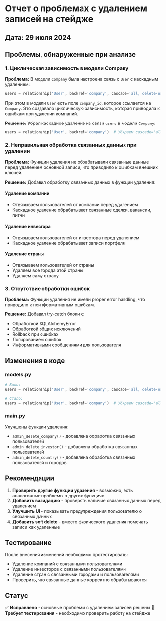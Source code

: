 # Отчет о проблемах с удалением записей на стейдже

## Дата: 29 июля 2024

## Проблемы, обнаруженные при анализе

### 1. Циклическая зависимость в модели Company

**Проблема:** В модели `Company` была настроена связь с `User` с каскадным удалением:
```python
users = relationship('User', backref='company', cascade='all, delete-orphan')
```

При этом в модели `User` есть поле `company_id`, которое ссылается на `Company`. Это создавало циклическую зависимость, которая приводила к ошибкам при удалении компаний.

**Решение:** Убрал каскадное удаление из связи `users` в модели `Company`:
```python
users = relationship('User', backref='company')  # Убираем cascade='all, delete-orphan'
```

### 2. Неправильная обработка связанных данных при удалении

**Проблема:** Функции удаления не обрабатывали связанные данные перед удалением основной записи, что приводило к ошибкам внешних ключей.

**Решение:** Добавил обработку связанных данных в функции удаления:

#### Удаление компании
- Отвязываем пользователей от компании перед удалением
- Каскадное удаление обрабатывает связанные сделки, вакансии, питчи

#### Удаление инвестора  
- Отвязываем пользователей от инвестора перед удалением
- Каскадное удаление обрабатывает записи портфеля

#### Удаление страны
- Отвязываем пользователей от страны
- Удаляем все города этой страны
- Удаляем саму страну

### 3. Отсутствие обработки ошибок

**Проблема:** Функции удаления не имели proper error handling, что приводило к неинформативным ошибкам.

**Решение:** Добавил try-catch блоки с:
- Обработкой SQLAlchemyError
- Обработкой общих исключений
- Rollback при ошибках
- Логированием ошибок
- Информативными сообщениями для пользователя

## Изменения в коде

### models.py
```python
# Было:
users = relationship('User', backref='company', cascade='all, delete-orphan')

# Стало:
users = relationship('User', backref='company')  # Убираем cascade='all, delete-orphan'
```

### main.py
Улучшены функции удаления:
- `admin_delete_company()` - добавлена обработка связанных пользователей
- `admin_delete_investor()` - добавлена обработка связанных пользователей  
- `admin_delete_country()` - добавлена обработка связанных пользователей и городов

## Рекомендации

1. **Проверить другие функции удаления** - возможно, есть аналогичные проблемы в других функциях
2. **Добавить валидацию** - проверять наличие связанных данных перед удалением
3. **Улучшить UI** - показывать предупреждения пользователю о связанных данных
4. **Добавить soft delete** - вместо физического удаления помечать записи как удаленные

## Тестирование

После внесения изменений необходимо протестировать:
- Удаление компаний с связанными пользователями
- Удаление инвесторов с связанными пользователями
- Удаление стран с связанными городами и пользователями
- Проверить, что связанные данные корректно обрабатываются

## Статус

✅ **Исправлено** - основные проблемы с удалением записей решены
🔄 **Требует тестирования** - необходимо проверить работу на стейдже